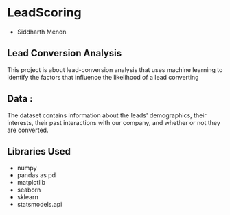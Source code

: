 # LeadScoring
- Siddharth Menon

## Lead Conversion Analysis
This project is about lead-conversion analysis that uses machine learning to identify the factors that influence the likelihood of a lead converting

## Data :
The dataset contains information about the leads' demographics, their interests, their past interactions with our company, and whether or not they are converted.

## Libraries Used
- numpy
- pandas as pd
- matplotlib
- seaborn
- sklearn
- statsmodels.api
